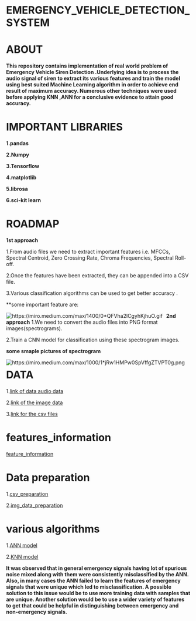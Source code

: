 # EMERGENCY_VEHICLE_DETECTION_SYSTEM

# ABOUT

**This repository contains  implementation of real world problem of Emergency Vehicle Siren Detection .Underlying idea is to process the audio signal of  siren to extract its various features and train the model using best suited Machine Learning algorithm in order to achieve end result of maximum accuracy. Numerous other  techniques were used before applying KNN ,ANN for a conclusive evidence to attain good accuracy.**

# IMPORTANT LIBRARIES
**1.pandas**

**2.Numpy**

**3.Tensorflow**

**4.matplotlib**

**5.librosa**

**6.sci-kit learn**

# ROADMAP

**1st approach**

1.From audio files we need to extract important features i.e. MFCCs, Spectral Centroid, Zero Crossing Rate, Chroma Frequencies, Spectral Roll-off.

2.Once the features have been extracted, they can be appended into a CSV file.

3.Various classification algorithms can be used to get better accuracy .

**some important feature are:



<img src="https://miro.medium.com/max/1400/0*QFVha2lCgyhKjhuO.gif"
     alt="https://miro.medium.com/max/1400/0*QFVha2lCgyhKjhuO.gif"
     style="float: left; margin-right: 10px;" />


**2nd approach**
1.We need to convert the audio files into PNG format images(spectrograms).

2.Train a CNN model for classification using these spectrogram images.

**some smaple pictures of spectrogram**

<img src="https://miro.medium.com/max/1000/1*jRw1HMPw0SpVffgZTVPT0g.png"
     alt="https://miro.medium.com/max/1000/1*jRw1HMPw0SpVffgZTVPT0g.png"
     style="float: left; margin-right: 10px;" />

# DATA

1.[link of data audio data](https://drive.google.com/drive/folders/1UjVKBwP0StsjvmfE4hohTnVpI8-Jmrmx)

2.[link of the image data](https://drive.google.com/drive/folders/1fZqHPQ0s43lS-ZIDekkabEEpy5lGON4w)

3.[link for the csv files](https://drive.google.com/drive/folders/1MbaZn5lAzVHRz7hB0G1KX77pDGIfBDEH)

# features_information

[feature_information](https://github.com/vr620/Emergency_vehicle_detection_system/blob/master/features_information.ipynb)

# Data preparation

1.[csv_preparation](https://github.com/vr620/Emergency_vehicle_detection_system/blob/master/csv_preparation.ipynb)

2.[img_data_preparation](https://github.com/vr620/Emergency_vehicle_detection_system/blob/master/spectrogram_extraction_preparation.ipynb)

# various algorithms

1.[ANN model](https://github.com/vr620/Emergency_vehicle_detection_system/blob/master/ANN_modal.ipynb)

2.[KNN model](https://github.com/vr620/Emergency_vehicle_detection_system/blob/master/KNN_way.ipynb)

**It was observed that in general emergency signals having lot of spurious noise mixed along with them were consistently misclassified by the ANN. Also, in many cases the ANN failed to learn the features of emergency signals that were unique which led to misclassification. A possible solution to this issue would be to use more training data with samples that are unique. Another solution would be to use a wider variety of features to get that could be helpful in distinguishing between emergency and non-emergency signals.**
